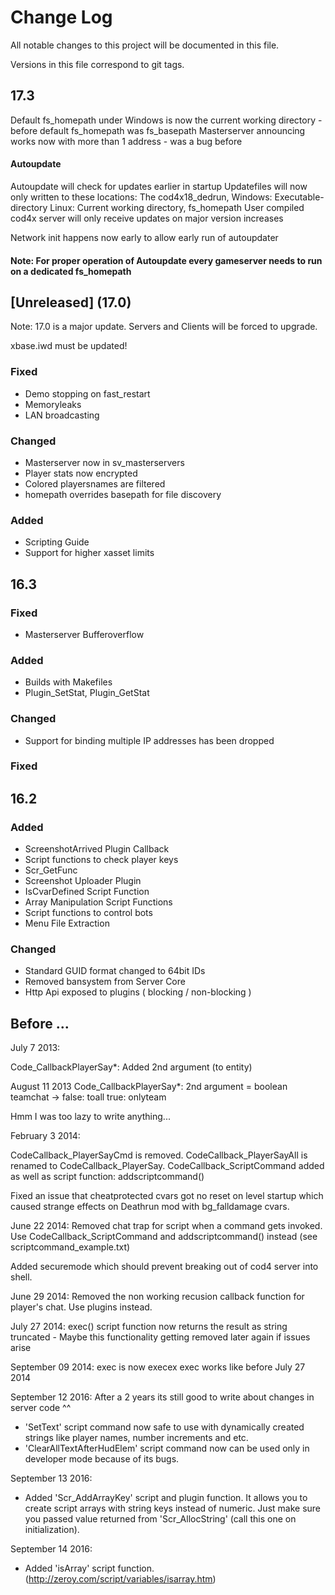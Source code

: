 # Change Log
All notable changes to this project will be documented in this file.

Versions in this file correspond to git tags.

## 17.3
Default fs_homepath under Windows is now the current working directory - before default fs_homepath was fs_basepath
Masterserver announcing works now with more than 1 address - was a bug before
#### Autoupdate
Autoupdate will check for updates earlier in startup
Updatefiles will now only written to these locations: 
    The cod4x18_dedrun,
    Windows: Executable-directory
    Linux: Current working directory,
    fs_homepath
User compiled cod4x server will only receive updates on major version increases

Network init happens now early to allow early run of autoupdater

#### Note: For proper operation of Autoupdate every gameserver needs to run on a dedicated fs_homepath

## [Unreleased] (17.0)
Note: 17.0 is a major update. Servers and Clients will be forced to upgrade.

xbase.iwd must be updated!

### Fixed
- Demo stopping on fast_restart
- Memoryleaks
- LAN broadcasting

### Changed
- Masterserver now in sv_masterservers
- Player stats now encrypted
- Colored playersnames are filtered
- homepath overrides basepath for file discovery

### Added
- Scripting Guide
- Support for higher xasset limits

## 16.3
### Fixed
- Masterserver Bufferoverflow

### Added
- Builds with Makefiles
- Plugin_SetStat, Plugin_GetStat

### Changed
- Support for binding multiple IP addresses has been dropped


### Fixed

## 16.2
### Added
- ScreenshotArrived Plugin Callback
- Script functions to check player keys
- Scr_GetFunc
- Screenshot Uploader Plugin
- IsCvarDefined Script Function
- Array Manipulation Script Functions
- Script functions to control bots
- Menu File Extraction

### Changed
- Standard GUID format changed to 64bit IDs
- Removed bansystem from Server Core
- Http Api exposed to plugins ( blocking / non-blocking )

## Before ...

July 7 2013:

Code_CallbackPlayerSay*: Added 2nd argument (to entity)

August 11 2013
Code_CallbackPlayerSay*: 2nd argument = boolean teamchat -> false: toall true: onlyteam


Hmm I was too lazy to write anything...

February 3 2014:

CodeCallback_PlayerSayCmd is removed.
CodeCallback_PlayerSayAll is renamed to CodeCallback_PlayerSay.
CodeCallback_ScriptCommand added as well as script function: addscriptcommand()

Fixed an issue that cheatprotected cvars got no reset on level startup which caused strange effects on Deathrun mod with bg_falldamage cvars.

June 22 2014:
Removed chat trap for script when a command gets invoked.
Use CodeCallback_ScriptCommand and addscriptcommand() instead  (see scriptcommand_example.txt)

Added securemode which should prevent breaking out of cod4 server into shell.


June 29 2014:
Removed the non working recusion callback function for player's chat. Use plugins instead.

July 27 2014:
exec() script function now returns the result as string truncated - Maybe this functionality getting removed later again if issues arise

September 09 2014:
exec is now execex
exec works like before July 27 2014

September 12 2016:
After a 2 years its still good to write about changes in server code ^^
 - 'SetText' script command now safe to use with dynamically created strings like player names, number increments and etc.
 - 'ClearAllTextAfterHudElem' script command now can be used only in developer mode because of its bugs.

September 13 2016:
 + Added 'Scr_AddArrayKey' script and plugin function. It allows you to create script arrays with string keys instead of numeric. Just make sure you passed value returned from 'Scr_AllocString' (call this one on initialization).

September 14 2016:
 + Added 'isArray' script function. (http://zeroy.com/script/variables/isarray.htm)

